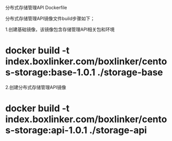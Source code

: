 分布式存储管理API Dockerfile

分布式存储管理API镜像文件build步骤如下；

1.创建基础镜像，该镜像包含存储管理API相关包和环境

# docker build -t index.boxlinker.com/boxlinker/centos-storage:base-1.0.1 ./storage-base

2.创建分布式存储管理API镜像

# docker build -t index.boxlinker.com/boxlinker/centos-storage:api-1.0.1 ./storage-api

